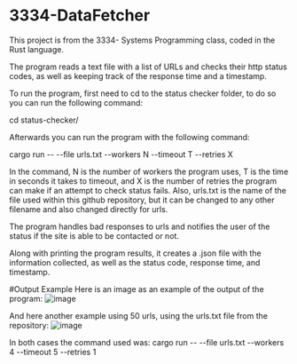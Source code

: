 # 3334-DataFetcher

This project is from the 3334- Systems Programming class, coded in the Rust language.

The program reads a text file with a list of URLs and checks their http status codes, as well as keeping track of the response time and a timestamp.

To run the program, first need to cd to the status checker folder, to do so you can run the following command:

cd status-checker/

Afterwards you can run the program with the following command:

cargo run -- --file urls.txt --workers N --timeout T --retries X

In the command, N is the number of workers the program uses, T is the time in seconds it takes to timeout, and X is the number of retries the program can make if an attempt to check status fails.
Also, urls.txt is the name of the file used within this github repository, but it can be changed to any other filename and also changed directly for urls.

The program handles bad responses to urls and notifies the user of the status if the site is able to be contacted or not.

Along with printing the program results, it creates a .json file with the information collected, as well as the status code, response time, and timestamp.

#Output Example
Here is an image as an example of the output of the program:
![image](https://github.com/user-attachments/assets/7a9bb56c-ce4e-4957-8cd1-8f01c32f4278)

And here another example using 50 urls, using the urls.txt file from the repository:
![image](https://github.com/user-attachments/assets/9cacb924-6c02-4161-bdd6-c825a1a177d6)

In both cases the command used was:
cargo run -- --file urls.txt --workers 4 --timeout 5 --retries 1 
